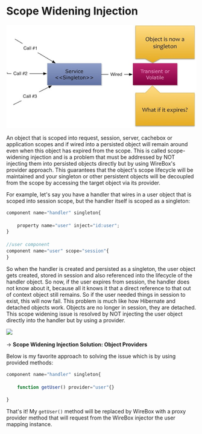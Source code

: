 # Scope Widening Injection

![](../../.gitbook/assets/scope_wideningInjection%20%281%29%20%281%29.jpg)

An object that is scoped into request, session, server, cachebox or application scopes and if wired into a persisted object will remain around even when this object has expired from the scope. This is called scope-widening injection and is a problem that must be addressed by NOT injecting them into persisted objects directly but by using WireBox's provider approach. This guarantees that the object's scope lifecycle will be maintained and your singleton or other persistent objects will be decoupled from the scope by accessing the target object via its provider.

For example, let's say you have a handler that wires in a user object that is scoped into session scope, but the handler itself is scoped as a singleton:

```javascript
component name="handler" singleton{

    property name="user" inject="id:user";
}

//user component
component name="user" scope="session"{
}
```

So when the handler is created and persisted as a singleton, the user object gets created, stored in session and also referenced into the lifecycle of the handler object. So now, if the user expires from session, the handler does not know about it, because all it knows it that a direct reference to that out of context object still remains. So if the user needed things in session to exist, this will now fail. This problem is much like how Hibernate and detached objects work. Objects are no longer in session, they are detached. This scope widening issue is resolved by NOT injecting the user object directly into the handler but by using a provider.

![](../../.gitbook/assets/scope_wideninginjectionsolution.jpg)

→ **Scope Widening Injection Solution: Object Providers**

Below is my favorite approach to solving the issue which is by using provided methods:

```javascript
component name="handler" singleton{

    function getUser() provider="user"{}

}
```

That's it! My `getUser()` method will be replaced by WireBox with a proxy provider method that will request from the WireBox injector the user mapping instance.

